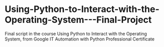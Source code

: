 # Using-Python-to-Interact-with-the-Operating-System---Final-Project
Final script in the course Using Python to Interact with the Operating System, from Google IT Automation with Python Professional Certificate
